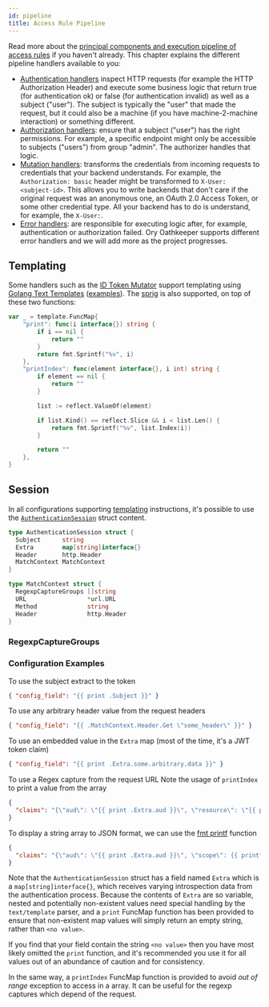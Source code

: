 ```yaml
---
id: pipeline
title: Access Rule Pipeline
---
```


Read more about the [principal components and execution pipeline of access rules](api-access-rules.md) if you haven't already.
This chapter explains the different pipeline handlers available to you:

- [Authentication handlers](pipeline/authn.md) inspect HTTP requests (for example the HTTP Authorization Header) and execute some
  business logic that return true (for authentication ok) or false (for authentication invalid) as well as a subject ("user"). The
  subject is typically the "user" that made the request, but it could also be a machine (if you have machine-2-machine
  interaction) or something different.
- [Authorization handlers](pipeline/authz.md): ensure that a subject ("user") has the right permissions. For example, a specific
  endpoint might only be accessible to subjects ("users") from group "admin". The authorizer handles that logic.
- [Mutation handlers](pipeline/mutator.md): transforms the credentials from incoming requests to credentials that your backend
  understands. For example, the `Authorization: basic` header might be transformed to `X-User: <subject-id>`. This allows you to
  write backends that don't care if the original request was an anonymous one, an OAuth 2.0 Access Token, or some other credential
  type. All your backend has to do is understand, for example, the `X-User:`.
- [Error handlers](pipeline/error.md): are responsible for executing logic after, for example, authentication or authorization
  failed. Ory Oathkeeper supports different error handlers and we will add more as the project progresses.

## Templating

Some handlers such as the [ID Token Mutator](pipeline/mutator.md#id_token) support templating using
[Golang Text Templates](https://golang.org/pkg/text/template/)
([examples](https://blog.gopheracademy.com/advent-2017/using-go-templates/)). The [sprig](http://masterminds.github.io/sprig/) is
also supported, on top of these two functions:

```go
var _ = template.FuncMap{
    "print": func(i interface{}) string {
        if i == nil {
            return ""
        }
        return fmt.Sprintf("%v", i)
    },
    "printIndex": func(element interface{}, i int) string {
        if element == nil {
            return ""
        }

        list := reflect.ValueOf(element)

        if list.Kind() == reflect.Slice && i < list.Len() {
            return fmt.Sprintf("%v", list.Index(i))
        }

        return ""
    },
}
```

## Session

In all configurations supporting [templating](#templating) instructions, it's possible to use the
[`AuthenticationSession`](https://github.com/ory/oathkeeper/blob/master/pipeline/authn/authenticator.go#L39) struct content.

```go
type AuthenticationSession struct {
  Subject      string
  Extra        map[string]interface{}
  Header       http.Header
  MatchContext MatchContext
}

type MatchContext struct {
  RegexpCaptureGroups []string
  URL                 *url.URL
  Method              string
  Header              http.Header
}
```

### RegexpCaptureGroups

### Configuration Examples

To use the subject extract to the token

```json
{ "config_field": "{{ print .Subject }}" }
```

To use any arbitrary header value from the request headers

```json
{ "config_field": "{{ .MatchContext.Header.Get \"some_header\" }}" }
```

To use an embedded value in the `Extra` map (most of the time, it's a JWT token claim)

```json
{ "config_field": "{{ print .Extra.some.arbitrary.data }}" }
```

To use a Regex capture from the request URL Note the usage of `printIndex` to print a value from the array

```json
{
  "claims": "{\"aud\": \"{{ print .Extra.aud }}\", \"resource\": \"{{ printIndex .MatchContext.RegexpCaptureGroups 0 }}\""
}
```

To display a string array to JSON format, we can use the [fmt printf](https://golang.org/pkg/fmt/) function

```json
{
  "claims": "{\"aud\": \"{{ print .Extra.aud }}\", \"scope\": {{ printf \"%+q\" .Extra.scp }}}"
}
```

Note that the `AuthenticationSession` struct has a field named `Extra` which is a `map[string]interface{}`, which receives varying
introspection data from the authentication process. Because the contents of `Extra` are so variable, nested and potentially
non-existent values need special handling by the `text/template` parser, and a `print` FuncMap function has been provided to
ensure that non-existent map values will simply return an empty string, rather than `<no value>`.

If you find that your field contain the string `<no value>` then you have most likely omitted the `print` function, and it's
recommended you use it for all values out of an abundance of caution and for consistency.

In the same way, a `printIndex` FuncMap function is provided to avoid _out of range_ exception to access in a array. It can be
useful for the regexp captures which depend of the request.
